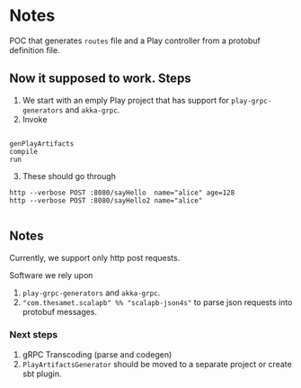 # Notes

POC that generates `routes` file and a Play controller from a protobuf definition file.


## Now it supposed to work. Steps

1. We start with an emply Play project that has support for `play-grpc-generators` and `akka-grpc`.
2. Invoke
```

genPlayArtifacts
compile
run 

```

3. These should go through 
 
```
http --verbose POST :8080/sayHello  name="alice" age=128
http --verbose POST :8080/sayHello2 name="alice"
  
```  
    

## Notes 

Currently, we support only http post requests.


Software we rely upon 

1. `play-grpc-generators` and `akka-grpc`.
2. `"com.thesamet.scalapb" %% "scalapb-json4s"` to parse json requests into protobuf messages.

                          
### Next steps

1.  gRPC Transcoding (parse and codegen)
2. `PlayArtifactsGenerator` should be moved to a separate project or create sbt plugin.